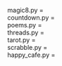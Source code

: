 magic8.py =  
countdown.py =  
poems.py =  
threads.py =  
tarot.py =  
scrabble.py =  
happy_cafe.py =  
